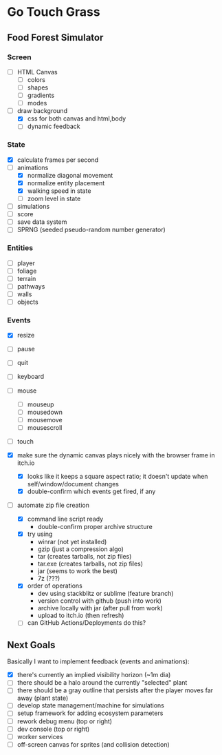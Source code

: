 <!-- Mother's Hip Productions presents -->
<!-- a Griffin Games experience -->
# Go Touch Grass
<!-- 
  keywords: clicker, idle, incremental, nature, eco, 
    solarpunk, permaculture, crafting, educational, 

-->
## Food Forest Simulator


### Screen <!-- Air/Space -->
- [ ] HTML Canvas
  - [ ] colors
  - [ ] shapes
  - [ ] gradients
  - [ ] modes
- [ ] draw background
  - [X] css for both canvas and html,body
  - [ ] dynamic feedback
<!-- - [ ] 3d??? -->

### State <!-- Water/Time -->
- [x] calculate frames per second
- [ ] animations
  - [x] normalize diagonal movement
  - [x] normalize entity placement
  - [x] walking speed in state
  - [ ] zoom level in state
- [ ] simulations
- [ ] score
- [ ] save data system
- [ ] SPRNG (seeded pseudo-random number generator)

### Entities <!-- Earth/Matter -->
- [ ] player
- [ ] foliage
- [ ] terrain
- [ ] pathways
- [ ] walls
- [ ] objects

### Events <!-- Fire/Energy -->
- [x] resize
- [ ] pause
- [ ] quit
- [ ] keyboard
- [ ] mouse
  - [ ] mouseup
  - [ ] mousedown
  - [ ] mousemove
  - [ ] mousescroll
- [ ] touch

- [x] make sure the dynamic canvas plays nicely with the browser frame in itch.io
  - [x] looks like it keeps a square aspect ratio; it doesn't update when self/window/document changes
  - [x] double-confirm which events get fired, if any
- [ ] automate zip file creation
  - [x] command line script ready
    - double-confirm proper archive structure
  - [x] try using
    - winrar (not yet installed)
    - gzip (just a compression algo)
    - tar (creates tarballs, not zip files)
    - tar.exe (creates tarballs, not zip files)
    - jar (seems to work the best)
    - 7z (???)
  - [x] order of operations
    - dev using stackblitz or sublime (feature branch)
    - version control with github (push into work)
    - archive locally with jar (after pull from work)
    - upload to itch.io (then refresh)
  - [ ] can GitHub Actions/Deployments do this?

## Next Goals
Basically I want to implement feedback (events and animations):
- [x] there's currently an implied visibility horizon (~1m dia)
- [ ] there should be a halo around the currently "selected" plant
- [ ] there should be a gray outline that persists after the player moves far away (plant state)
- [ ] develop state management/machine for simulations
- [ ] setup framework for adding ecosystem parameters
- [ ] rework debug menu (top or right)
- [ ] dev console (top or right)
- [ ] worker services
- [ ] off-screen canvas for sprites (and collision detection)
